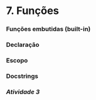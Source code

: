 # 7. Funções

### Funções embutidas (built-in)
### Declaração
### Escopo
### Docstrings
### *Atividade 3*